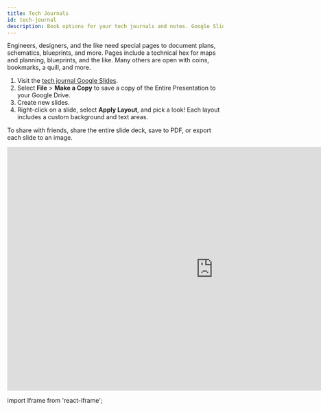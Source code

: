 ```yaml
---
title: Tech Journals
id: tech-journal
description: Book options for your tech journals and notes. Google Slides journal series.
---
```


Engineers, designers, and the like need special pages to document plans, schematics, blueprints, and more. Pages include a technical hex for maps and planning, blueprints, and the like. Many others are open with coins, bookmarks, a quill, and more.

1. Visit the [tech journal Google Slides](https://docs.google.com/presentation/d/1MgbuOpKv7U8noZVVaPFawHJbOY_xOvPqMq5RLbEboqI).
2. Select **File** > **Make a Copy** to save a copy of the Entire Presentation to your Google Drive.
3. Create new slides.
4. Right-click on a slide, select **Apply Layout**, and pick a look! Each layout includes a custom background and text areas.

To share with friends, share the entire slide deck, save to PDF, or export each slide to an image.

<div className='responsive-google-slides'>

<iframe src="https://docs.google.com/presentation/d/e/2PACX-1vR-zYe6DCydpxee6gbQKTxjOMO_YPA_TFD_5GwBT-9LWACtk-x0urLoOBywqShuSeniBZnrf8xRL5qq/embed?start=false&loop=false&delayms=3000" frameborder="0" width="960" height="569" allowFullScreen="true" mozallowFullScreen="true" webkitallowFullScreen="true"></iframe>

</div>

import Iframe from 'react-iframe';